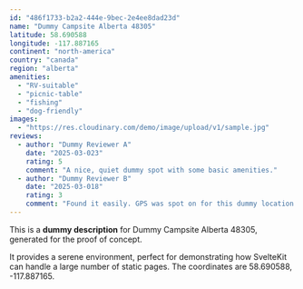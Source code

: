 ```yaml
---
id: "486f1733-b2a2-444e-9bec-2e4ee8dad23d"
name: "Dummy Campsite Alberta 48305"
latitude: 58.690588
longitude: -117.887165
continent: "north-america"
country: "canada"
region: "alberta"
amenities:
  - "RV-suitable"
  - "picnic-table"
  - "fishing"
  - "dog-friendly"
images:
  - "https://res.cloudinary.com/demo/image/upload/v1/sample.jpg"
reviews:
  - author: "Dummy Reviewer A"
    date: "2025-03-023"
    rating: 5
    comment: "A nice, quiet dummy spot with some basic amenities."
  - author: "Dummy Reviewer B"
    date: "2025-03-018"
    rating: 3
    comment: "Found it easily. GPS was spot on for this dummy location."
---
```


This is a **dummy description** for Dummy Campsite Alberta 48305, generated for the proof of concept.

It provides a serene environment, perfect for demonstrating how SvelteKit can handle a large number of static pages. The coordinates are 58.690588, -117.887165.
